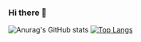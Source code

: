 ### Hi there 👋

<!--
**RohanYim/RohanYim** is a ✨ _special_ ✨ repository because its `README.md` (this file) appears on your GitHub profile.

Here are some ideas to get you started:

- 🔭 I’m currently working on ...
- 🌱 I’m currently learning ...
- 👯 I’m looking to collaborate on ...
- 🤔 I’m looking for help with ...
- 💬 Ask me about ...
- 📫 How to reach me: ...
- 😄 Pronouns: ...
- ⚡ Fun fact: ...
-->


![Anurag's GitHub stats](https://github-readme-stats-theta-nine-81.vercel.app/api?username=RohanYim&count_private=true&show_icons=true)
[![Top Langs](https://github-readme-stats-theta-nine-81.vercel.app/api/top-langs/?username=RohanYim)](https://github.com/RohanYim/github-readme-stats)
